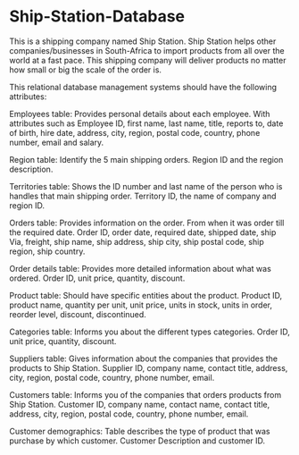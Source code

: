 # Ship-Station-Database

This is a shipping company named Ship Station.
Ship Station helps other companies/businesses in South-Africa to import products from all over the world at a fast pace.
This shipping company will deliver products no matter how small or big the scale of the order is.

This relational database management systems should have the following attributes:

Employees table:
Provides personal details about each employee.
With attributes such as Employee ID, first name, last name, title, reports to, date of birth, hire date, address,
city, region, postal code, country, phone number, email and salary.

Region table:
Identify the 5 main shipping orders. 
Region ID and the region description.

Territories table:
Shows the ID number and last name of the person who is handles that main shipping order.
Territory ID, the name of company and region ID.

Orders table:
Provides information on the order. From when it was order till the required date.
Order ID, order date, required date, shipped date, ship Via, freight, ship name, ship address,
ship city, ship postal code, ship region, ship country.

Order details table:
Provides more detailed information about what was ordered.
Order ID, unit price, quantity, discount.

Product table:
Should have specific entities about the product.
Product ID, product name, quantity per unit, unit price, units in stock, units in order, reorder level, discount, discontinued.

Categories table:
Informs you about the different types categories.
Order ID, unit price, quantity, discount.

Suppliers table:
Gives information about the companies that provides the products to Ship Station.
Supplier ID, company name, contact title, address, city, region, postal code, country, phone number, email.

Customers table:
Informs you of the companies that orders products from Ship Station.
Customer ID, company name, contact name, contact title, address, city, region, postal code, country, phone number, email.

Customer demographics:
Table describes the type of product that was purchase by which customer.
Customer Description and customer ID.
